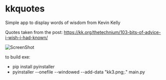 # kkquotes
Simple app to display words of wisdom from Kevin Kelly

Quotes taken from the post: https://kk.org/thetechnium/103-bits-of-advice-i-wish-i-had-known/


![ScreenShot](https://user-images.githubusercontent.com/30763317/182322771-235e5dca-a79c-4994-9215-906c19636051.JPG)

to build exe:
- pip install pyinstaller
- pyinstaller --onefile --windowed --add-data "kk3.png;." main.py

